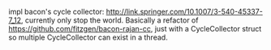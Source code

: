 impl bacon's cycle collector: <http://link.springer.com/10.1007/3-540-45337-7_12>, currently only stop the world.
Basically a refactor of <https://github.com/fitzgen/bacon-rajan-cc>, just with a CycleCollector struct so multiple CycleCollector can exist in a thread.